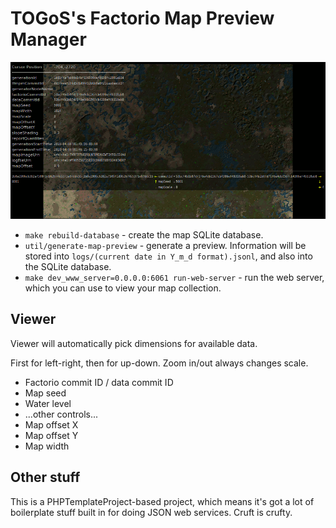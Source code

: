 # TOGoS's Factorio Map Preview Manager

![](doc/screenshot.png "Screenshot!")

- ```make rebuild-database``` - create the map SQLite database.
- ```util/generate-map-preview``` - generate a preview.
  Information will be stored into ```logs/(current date in Y_m_d format).jsonl```,
  and also into the SQLite database.
- ```make dev_www_server=0.0.0.0:6061 run-web-server``` - run the web server,
  which you can use to view your map collection.

## Viewer

Viewer will automatically pick dimensions for available data.

First for left-right, then for up-down.  Zoom in/out always changes scale.

- Factorio commit ID / data commit ID
- Map seed
- Water level
- ...other controls...
- Map offset X
- Map offset Y
- Map width

## Other stuff

This is a PHPTemplateProject-based project,
which means it's got a lot of boilerplate stuff built in for doing JSON web services.
Cruft is crufty.
